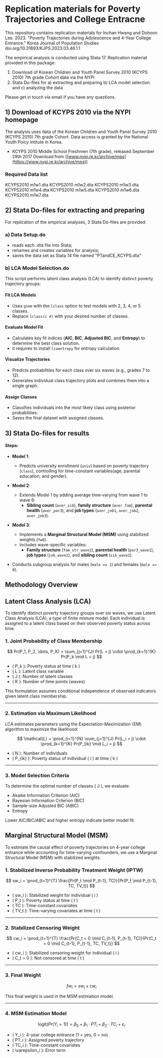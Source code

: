 # Replication materials for Poverty Trajectories and College Entracne

This repository contains replication materials for Inchan Hwang and Dohoon Lee. 2023. "Poverty Trajectories during Adolescence and 4-Year College Entrance." Korea Journal of Population Studies doi.org/10.31693/KJPS.2023.03.46.1.1

The empirical analysis is conducted using Stata 17. Replication material provided in this package:

1. Download of Korean Children and Youth Panel Survey 2010 (KCYPS 2010) 7th grade Cohort data via the NYPI
2. Stata Do-files for a) extracting and preparing b) LCA model selection and c) analyzing the data

Please get in touch via email if you have any questions.

## 1) Download of KCYPS 2010 via the NYPI homepage

The analysis uses data of the Korean Children and Youth Panel Survey 2010 (KCYPS 2010) 7th grade Cohort. Data access is granted by the National Youth Poicy Intitute in Korea.

- KCYPS 2010 Middle School Freshmen (7th grade), released September 29th 2017
Download from ([www.nypi.re.kr/archive/mps](https://www.nypi.re.kr/archive/mps))

### Required Data list

KCYPS2010 m1w1.dta
KCYPS2010 m1w2.dta
KCYPS2010 m1w3.dta
KCYPS2010 m1w4.dta
KCYPS2010 m1w5.dta
KCYPS2010 m1w6.dta
KCYPS2010 m1w7.dta

## 2) Stata Do-files for extracting and preparing

For replication of the empirical analyses, 3 Stata Do-files are provided.

### a) Data Setup.do

- reads each .dta file into Stata;
- renames and creates variables for analysis;
- saves the data set as Stata 14 file named "PTandCE_KCYPS.dta"

### b) LCA Model Selection.do

This script performs latent class analysis (LCA) to identify distinct poverty trajectory groups:

#### Fit LCA Models
- Uses `gsem` with the `lclass` option to test models with 2, 3, 4, or 5 classes.
- Replace `lclass(c 4)` with your desired number of classes.

#### Evaluate Model Fit
- Calculates key fit indices (**AIC**, **BIC**, **Adjusted BIC**, and **Entropy**) to determine the best class solution.
- it requires to install `lcaentropy` for entropy calculation

#### Visualize Trajectories
- Predicts probabilities for each class over six waves (e.g., grades 7 to 12).
- Generates individual class trajectory plots and combines them into a single graph.

#### Assign Classes
- Classifies individuals into the most likely class using posterior probabilities.
- Saves the final dataset with assigned classes.

## 3) Stata Do-files for results

#### Steps:
- **Model 1**:  
  - Predicts university enrollment (`univ`) based on poverty trajectory (`class`), controlling for time-constant variables(age, parental education, and gender).

- **Model 2**:  
  - Extends Model 1 by adding average time-varying from wave 1 to wave 6:
    - **Sibling count** (`aver_sib`), **family structure** (`aver_fam`), **parental health** (`aver_par3`), and **job types** (`aver_job1`, `aver_job2`, `aver_job3`).

- **Model 3**:  
  - Implements a **Marginal Structural Model (MSM)** using stabilized weights (`fw6`).
  - Includes wave-specific variables:
    - **Family structure** (`fam_str_wave1`), **parental health** (`par3_wave1`), **job types** (`job_wave1`), and **sibling count** (`sib_wave1`).
  
- Conducts subgroup analysis for males (`male == 1`) and females (`male == 0`).


## Methodology Overview

## Latent Class Analysis (LCA)

To identify distinct poverty trajectory groups over six waves, we use Latent Class Analysis (LCA), a type of finite mixture model. Each individual is assigned to a latent class based on their observed poverty status across time.

### 1. Joint Probability of Class Membership

$$
Pr(P_1, P_2, \dots, P_K) = \sum_{j=1}^{J} Pr(L = j) \cdot \prod_{k=1}^{K} Pr(P_k \mid L = j)
$$

- \( P_k \): Poverty status at time \( k \)  
- \( L \): Latent class variable  
- \( J \): Number of latent classes  
- \( K \): Number of time points (waves)

This formulation assumes conditional independence of observed indicators given latent class membership.

---

### 2. Estimation via Maximum Likelihood

LCA estimates parameters using the Expectation-Maximization (EM) algorithm to maximize the likelihood:

$$
\mathcal{L} = \prod_{i=1}^{N} \sum_{j=1}^{J} Pr(L_i = j) \cdot \prod_{k=1}^{K} Pr(P_{ik} \mid L_i = j)
$$

- \( N \): Number of individuals  
- \( P_{ik} \): Poverty status of individual \( i \) at time \( k \)

---

### 3. Model Selection Criteria

To determine the optimal number of classes \( J \), we evaluate:

- Akaike Information Criterion (AIC)  
- Bayesian Information Criterion (BIC)  
- Sample-size Adjusted BIC (ABIC)  
- Entropy

Lower AIC/BIC/ABIC and higher entropy indicate better model fit.

## Marginal Structural Model (MSM)

To estimate the causal effect of poverty trajectories on 4-year college entrance while accounting for time-varying confounders, we use a Marginal Structural Model (MSM) with stabilized weights.

### 1. Stabilized Inverse Probability Treatment Weight (IPTW)

$$
sw_i = \prod_{t=1}^{T} \frac{Pr(P_t \mid P_{t-1}, TC)}{Pr(P_t \mid P_{t-1}, TC, TV_t)}
$$

- \( sw_i \): Stabilized weight for individual \( i \)  
- \( P_t \): Poverty status at time \( t \)  
- \( TC \): Time-constant covariates  
- \( TV_t \): Time-varying covariates at time \( t \)

---

### 2. Stabilized Censoring Weight

$$
cw_i = \prod_{t=1}^{T} \frac{Pr(C_t = 0 \mid C_{t-1}, P_{t-1}, TC)}{Pr(C_t = 0 \mid C_{t-1}, P_{t-1}, TC, TV_t)}
$$

- \( cw_i \): Stabilized censoring weight for individual \( i \)  
- \( C_t = 0 \): Not censored at time \( t \)

---

### 3. Final Weight

$$
fw_i = sw_i \times cw_i
$$

This final weight is used in the MSM estimation model.

---

### 4. MSM Estimation Model

$$
\text{logit}(Pr(Y_i = 1)) = \beta_0 + \beta_1 \cdot PT_i + \beta_2 \cdot TC_i + \varepsilon_i
$$

- \( Y_i \): 4-year college entrance (1 = yes, 0 = no)  
- \( PT_i \): Assigned poverty trajectory  
- \( TC_i \): Time-constant covariates  
- \( \varepsilon_i \): Error term










